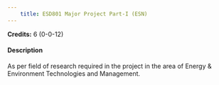 ```yaml
---
    title: ESD801 Major Project Part-I (ESN)
---
```

**Credits:** 6 (0-0-12)



#### Description 
As per field of research required in the project in the area of Energy & Environment Technologies and Management.